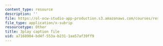 ```yaml
---
content_type: resource
description: ''
file: https://ol-ocw-studio-app-production.s3.amazonaws.com/courses/res-6-012-introduction-to-probability-spring-2018/a7168904bd4f553ab2311aa57af39ff9_n9FTM9f9A6I.vtt
file_type: application/x-subrip
resourcetype: Other
title: 3play caption file
uid: a7168904-bd4f-553a-b231-1aa57af39ff9
---
```

